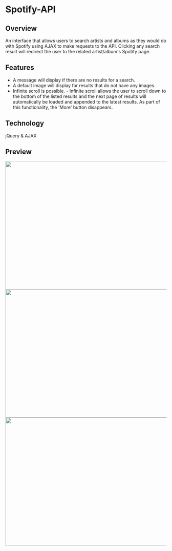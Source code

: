# Spotify-API

<h2>Overview</h2>
An interface that allows users to search artists and albums as they would do with Spotify using AJAX to make requests to the API. Clicking any search result will redirect the user to the related artist/album's Spotify page.


<h2>Features</h2>
<ul>
 <li> A message will display if there are no results for a search.
 <li> A default image will display for results that do not have any images.
 <li> Infinite scroll is possible.
    - Infinite scroll allows the user to scroll down to the bottom of the listed results and the next page of results will automatically be loaded and appended to the latest results. As part of this functionality, the 'More' button disappears.
</ul>

<h2>Technology</h2>
jQuery & AJAX



<h2>Preview</h2>

<img src="https://media.giphy.com/media/5torClpHUXUL3W4eCC/giphy.gif" height="400px" width="750px">

<img src="https://media.giphy.com/media/2UH50XgqqS9g3420Mu/giphy.gif" height="400px" width="750px">

<img src="https://media.giphy.com/media/3rYN87E2zBlqvZjI8B/giphy.gif" height="400px" width="750px">
